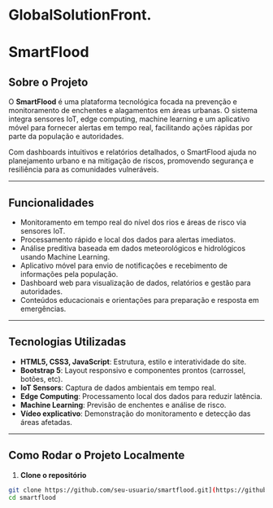 # GlobalSolutionFront.

# SmartFlood

## Sobre o Projeto

O **SmartFlood** é uma plataforma tecnológica focada na prevenção e monitoramento de enchentes e alagamentos em áreas urbanas. O sistema integra sensores IoT, edge computing, machine learning e um aplicativo móvel para fornecer alertas em tempo real, facilitando ações rápidas por parte da população e autoridades.

Com dashboards intuitivos e relatórios detalhados, o SmartFlood ajuda no planejamento urbano e na mitigação de riscos, promovendo segurança e resiliência para as comunidades vulneráveis.

---

## Funcionalidades

- Monitoramento em tempo real do nível dos rios e áreas de risco via sensores IoT.
- Processamento rápido e local dos dados para alertas imediatos.
- Análise preditiva baseada em dados meteorológicos e hidrológicos usando Machine Learning.
- Aplicativo móvel para envio de notificações e recebimento de informações pela população.
- Dashboard web para visualização de dados, relatórios e gestão para autoridades.
- Conteúdos educacionais e orientações para preparação e resposta em emergências.

---

## Tecnologias Utilizadas

- **HTML5, CSS3, JavaScript**: Estrutura, estilo e interatividade do site.
- **Bootstrap 5**: Layout responsivo e componentes prontos (carrossel, botões, etc).
- **IoT Sensors**: Captura de dados ambientais em tempo real.
- **Edge Computing**: Processamento local dos dados para reduzir latência.
- **Machine Learning**: Previsão de enchentes e análise de risco.
- **Vídeo explicativo**: Demonstração do monitoramento e detecção das áreas afetadas.

---

## Como Rodar o Projeto Localmente

1. **Clone o repositório**

```bash
git clone https://github.com/seu-usuario/smartflood.git](https://github.com/Gimenessz/GlobalSolutionFront.git
cd smartflood
